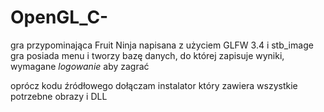 # OpenGL_C-
gra przypominająca Fruit Ninja napisana z użyciem GLFW 3.4 i stb_image
gra posiada menu i tworzy bazę danych, do której zapisuje wyniki, wymagane *logowanie* aby zagrać

oprócz kodu źródłowego dołączam instalator który zawiera wszystkie potrzebne obrazy i DLL
